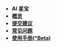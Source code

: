 - **AI 星宝**
- [**概览**](README.md "AI星宝 - 概览")
- [**提交建议**](/issue.md "AI星宝 - 提交建议")
- [**常见问题**](/matches.md "AI星宝 - 常见问题")
- [**使用手册(\*Beta)**](/build.md "AI星宝 - 使用手册")
